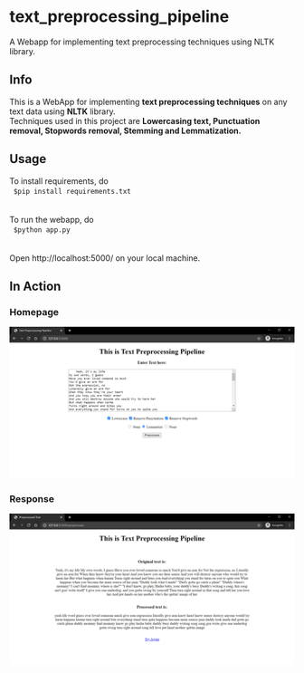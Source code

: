 # text_preprocessing_pipeline
A Webapp for implementing text preprocessing techniques using NLTK library.
## Info
This is a WebApp for implementing <b>text preprocessing techniques</b> on any text data using <b>NLTK</b> library.<br>
Techniques used in this project are <b>Lowercasing text, Punctuation removal, Stopwords removal, Stemming and Lemmatization.</b>
## Usage
To install requirements, do<br>
<code>
  $pip install requirements.txt
</code><br><br>
To run the webapp, do<br>
<code>
  $python app.py
</code><br><br>
Open http://localhost:5000/ on your local machine.
## In Action
### Homepage
![](https://github.com/sonwanesuresh95/text_preprocessing_pipeline/blob/master/homepage.png)
### Response
![](https://github.com/sonwanesuresh95/text_preprocessing_pipeline/blob/master/response.png)

